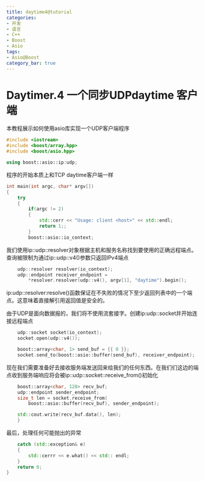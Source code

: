```yaml
---
title: daytime4@tutorial
categories:
- 开发
- 语言
- C++
- Boost
- Asio
tags:
- Asio@Boost
category_bar: true
---
```

# Daytimer.4 一个同步UDPdaytime 客户端
本教程展示如何使用asio库实现一个UDP客户端程序
``` c++
#include <iostream>
#include <boost/array.hpp>
#include <boost/asio.hpp>

using boost::asio::ip:udp;
```
程序的开始本质上和TCP daytime客户端一样
``` c++
int main(int argc, char* argv[])
{
    try
    {
        if(argc != 2)
        {
            std::cerr << "Usage: client <host>" << std::endl;
            return 1;;
        }
        boost::asio::io_context;
```
我们使用ip::udp::resolver对象根据主机和服务名称找到要使用的正确远程端点。查询被限制为通过ip::udp::v4()参数只返回IPv4端点
``` c++
    udp::resolver resolver(io_context);
    udp::endpoint receiver_endpoint = 
        *resolver.resolver(udp::v4(), argv[1], "daytime").begin();
```
ip:udp::resolver:resolve()函数保证在不失败的情况下至少返回列表中的一个端点。这意味着直接解引用返回值是安全的。

由于UDP是面向数据报的，我们将不使用流套接字。创建ip:udp::socket并开始连接远程端点
``` c++
    udp::socket socket(io_context);
    socket.open(udp::v4());

    boost::array<char, 1> send_buf = {{ 0 }};
    socket.send_to(boost::asio::buffer(send_buf), receiver_endpoint);
```
现在我们需要准备好去接收服务端发送回来给我们的任何东西。在我们们这边的端点收到服务端响应将会被ip::udp::socket::receive_from()初始化
``` c++
    boost::array<char, 128> recv_buf;
    udp::endpoint sender_endpoint;
    size_t len = socket.receive_from(
        boost::asio::buffer(recv_buf), sender_endpoint);

    std::cout.write(recv_buf.data(), len);
    }
```
最后，处理任何可能抛出的异常
``` c++
    catch (std::exception& e)
    {
        std::cerrr << e.what() << std:: endl;
    }
    return 0;
}
```
